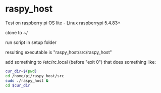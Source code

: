 # raspy_host
Test on raspberry pi OS lite - Linux raspberrypi 5.4.83+

clone to ~/

run script in setup folder

resulting executable is "raspy_host/src/raspy_host" 

add something to /etc/rc.local (before "exit 0") that does something like:

```bash
cur_dir=$(pwd)
cd /home/pi/raspy_host/src
sudo ./raspy_host &
cd $cur_dir
```

